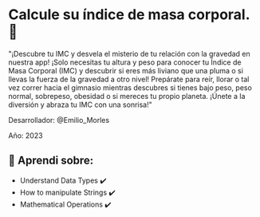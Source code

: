 # Calcule su índice de masa corporal. 👀 

"¡Descubre tu IMC y desvela el misterio de tu relación con la gravedad en nuestra app! 
¡Solo necesitas tu altura y peso para conocer tu Índice de Masa Corporal (IMC) y descubrir si eres más liviano que una pluma
o si llevas la fuerza de la gravedad a otro nivel! Prepárate para reír, llorar o tal vez correr hacia el gimnasio mientras 
descubres si tienes bajo peso, peso normal, sobrepeso, obesidad o si mereces tu propio planeta. 
¡Únete a la diversión y abraza tu IMC con una sonrisa!"

Desarrollador: @Emilio_Morles

Año: 2023

##  🔸 Aprendi sobre:

- Understand Data Types ✔️
- How to manipulate Strings ✔️
- Mathematical Operations ✔️
